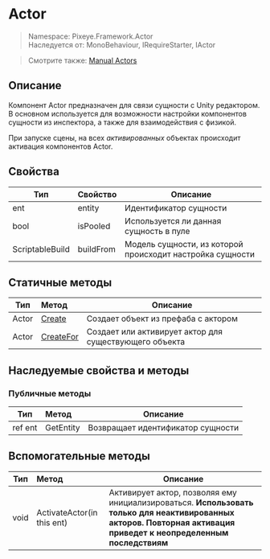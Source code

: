 # Actor
> Namespace: Pixeye.Framework.Actor <br>
> Наследуется от: MonoBehaviour, IRequireStarter, IActor 

> Смотрите также: [Manual Actors](%28RU%29-Actors)

## Описание
Компонент Actor предназначен для связи сущности с Unity редактором. В основном используется для возможности настройки компонентов сущности из инспектора, а также для взаимодействия с физикой.

При запуске сцены, на всех *активированных* объектах происходит активация компонентов Actor.

## Свойства
| Тип             | Свойство    | Описание  |
| --------------- |:------------| -----|
| ent             | entity      | Идентификатор сущности |
| bool            | isPooled    | Используется ли данная сущность в пуле |
| ScriptableBuild | buildFrom   | Модель сущности, из которой происходит настройка сущности |

## Статичные методы
| Тип             | Метод       | Описание  |
| --------------- |:------------| -----|
| Actor           | [Create](Actor.Create)      | Создает объект из префаба с актором |
| Actor           | [CreateFor](Actor.CreateFor)    | Создает или активирует актор для существующего объекта |

## Наследуемые свойства и методы
### Публичные методы
| Тип             | Метод       | Описание  |
| --------------- |:------------| -----|
| ref ent         | GetEntity      | Возвращает идентификатор сущности |

## Вспомогательные методы
| Тип             | Метод       | Описание  |
| --------------- |:------------| -----|
| void |ActivateActor(in this ent)| Активирует актор, позволяя ему инициализироваться. **Использовать только для неактивированных акторов. Повторная активация приведет к неопределенным последствиям**